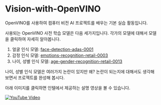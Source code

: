 # Vision-with-OpenVINO

OpenVINO를 사용하여 컴퓨터 비전 AI 프로젝트를 배우는 기본 실습 활동입니다.

사용되는 OpenVINO 사전 학습 모델은 다음 세가지입니다. 각가의 모델에 대해서 모델을 클릭하여 자세히 알아봅니다.
1. 얼굴 인식 모델: [face-detection-adas-0001](https://github.com/openvinotoolkit/open_model_zoo/blob/master/models/intel/age-gender-recognition-retail-0013/README.md)
2. 감정 인식 모델: [emotions-recognition-retail-0003](https://github.com/openvinotoolkit/open_model_zoo/blob/master/models/intel/emotions-recognition-retail-0003/README.md)
3. 나이, 성별 인식 모델: [age-gender-recognition-retail-0013](https://github.com/openvinotoolkit/open_model_zoo/blob/master/models/intel/age-gender-recognition-retail-0013/README.md)

나이, 성별 인식 모델은 여러가지 논란이 있지만 왜? 논란이 되는지에 대해서도 생각해 보면서 프로젝트를 완성해 봅시다.

아래 이미지를 클릭하면 인텔에서 제공하는 설명 영상을 볼 수 있습니다. 

[![YouTube Video](https://img.youtube.com/vi/qclC3v-pktI/maxresdefault.jpg)](https://www.youtube.com/watch?v=qclC3v-pktI&list=PLg-UKERBljNykHDPlXXGvrMEdV6ecqRPq)

